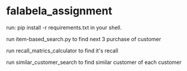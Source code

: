# falabela_assignment

run: pip install -r requirements.txt in your shell.

run item-based_search.py to find next 3 purchase of customer

run recall_matrics_calculator to find it's recall

run similar_customer_search to find similar customer of each customer
